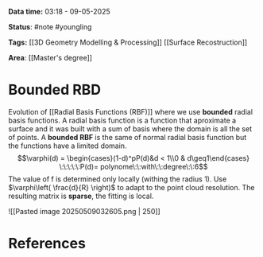 **Data time:** 03:18 - 09-05-2025

**Status**: #note #youngling 

**Tags:** [[3D Geometry Modelling & Processing]] [[Surface Recostruction]]

**Area**: [[Master's degree]]
# Bounded RBD

Evolution of [[Radial Basis Functions (RBF)]] where we use **bounded** radial basis functions. A radial basis function is a function that aproximate a surface and it was built with a sum of basis where the domain is all the set of points. A **bounded RBF** is the same of normal radial basis function but the functions have a limited domain.
$$\varphi(d) = \begin{cases}(1-d)^pP(d)&d < 1\\0 & d\geq1\end{cases} \:\:\:\:\:P(d)= polynome\:\:with\:\:degree\:\:6$$
The value of f is determined only locally (withing the radius 1). Use $\varphi\left( \frac{d}{R} \right)$ to adapt to the point cloud resolution. The resulting matrix is **sparse**, the fitting is local.

![[Pasted image 20250509032605.png | 250]]


# References